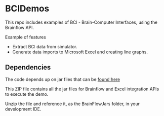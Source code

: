 # BCIDemos

This repo includes examples of BCI - Brain-Computer Interfaces, using the Brainflow API.

Example of features
- Extract BCI data from simulator.
- Generate data imports to Microsoft Excel and creating line graphs.

## Dependencies
The code depends up on jar files that can be [found here](https://drive.google.com/file/d/124RQcCQjArB9xW4oa_1Qri9ljCv8JVuO/view?usp=drive_link)

This ZIP file contains all the jar files for Brainflow and Excel integration APIs to execute the demo.

Unzip the file and reference it, as the BrainFlowJars folder, in your development IDE.
